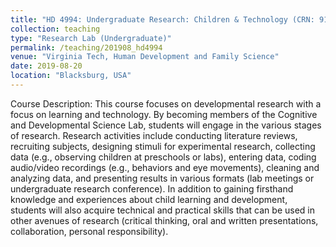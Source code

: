 ```yaml
---
title: "HD 4994: Undergraduate Research: Children & Technology (CRN: 91019; 91544)"
collection: teaching
type: "Research Lab (Undergraduate)"
permalink: /teaching/201908_hd4994
venue: "Virginia Tech, Human Development and Family Science"
date: 2019-08-20
location: "Blacksburg, USA"
---
```


Course Description: This course focuses on developmental research with a focus on learning and technology. By becoming members of the Cognitive and Developmental Science Lab, students will engage in the various stages of research. Research activities include conducting literature reviews, recruiting subjects, designing stimuli for experimental research, collecting data (e.g., observing children at preschools or labs), entering data, coding audio/video recordings (e.g., behaviors and eye movements), cleaning and analyzing data, and presenting results in various formats (lab meetings or undergraduate research conference). In addition to gaining firsthand knowledge and experiences about child learning and development, students will also acquire technical and practical skills that can be used in other avenues of research (critical thinking, oral and written presentations, collaboration, personal responsibility).

